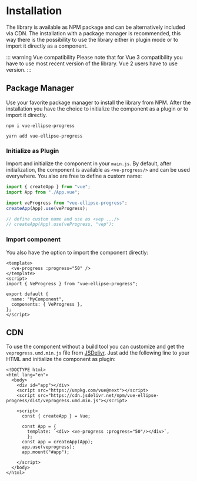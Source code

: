 # Installation

The library is available as NPM package and can be alternatively included via CDN.
The installation with a package manager is recommended,
this way there is the possibility to use the library either in plugin mode or to import it directly as a component.

::: warning Vue compatibility
Please note that for Vue 3 compatibility you have to use most recent <Badge type="tip" text="2.x" vertical="middle" />
version of the library. Vue 2 users have
to use <Badge type="tip" text="1.x" vertical="middle" /> version.
:::

## Package Manager

Use your favorite package manager to install the library from NPM. After the installation you have the choice to
initialize the component as a plugin or to import it directly.

<CodeGroup>
  <CodeGroupItem title="NPM" active>

```bash:no-line-numbers
npm i vue-ellipse-progress
```

  </CodeGroupItem>

  <CodeGroupItem title="Yarn">

```bash:no-line-numbers
yarn add vue-ellipse-progress
```

  </CodeGroupItem>
</CodeGroup>

### Initialize as Plugin

Import and initialize the component in your `main.js`. By default, after initialization, the component is available as
`<ve-progress/>` and can be used everywhere. You also are free to define a custom name:

```js
import { createApp } from "vue";
import App from "./App.vue";

import veProgress from "vue-ellipse-progress";
createApp(App).use(veProgress);

// define custom name and use as <vep .../>
// createApp(App).use(veProgress, "vep");
```

### Import component

You also have the option to import the component directly:

```vue
<template>
  <ve-progress :progress="50" />
</template>
<script>
import { VeProgress } from "vue-ellipse-progress";

export default {
  name: "MyComponent",
  components: { VeProgress },
};
</script>
```

## CDN

To use the component without a build tool you can customize and get the `veprogress.umd.min.js` file from [JSDelivr](https://www.jsdelivr.com/package/npm/vue-ellipse-progress).
Just add the following line to your HTML and initialize the component as plugin:

```html{6,12,15}
<!DOCTYPE html>
<html lang="en">
  <body>
    <div id="app"></div>
    <script src="https://unpkg.com/vue@next"></script>
    <script src="https://cdn.jsdelivr.net/npm/vue-ellipse-progress/dist/veprogress.umd.min.js"></script>

    <script>
      const { createApp } = Vue;

      const App = {
        template: `<div> <ve-progress :progress="50"/></div>`,
        };
      const app = createApp(App);
      app.use(veprogress);
      app.mount("#app");

    </script>
  </body>
</html>
```
